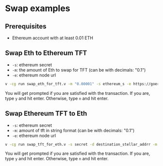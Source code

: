 # Swap examples

## Prerequisites

- Ethereum account with at least 0.01 ETH

## Swap Eth to Ethereum TFT

- `-s`: ethereum secret
- `-m`: the amount of Eth to swap for TFT (can be with decimals: "0.1")
- `-e`: ethereum node url

```sh
v -cg run swap_eth_for_tft.v -m "0.00001" -s ethereum_s -e https://goerli.infura.io/v3/your_infura_key
```

You will get prompted if you are satisfied with the transaction. If you are, type `y` and hit enter. Otherwise, type `n` and hit enter.

## Swap Ethereum TFT to Eth

- `-s`: ethereum secret
- `-m`: amount of tft in string format (can be with decimals: "0.1")
- `-e`: ethereum node url

```sh
v -cg run swap_tft_for_eth.v -s secret -d destination_stellar_addrr -m "100.50" -e https://goerli.infura.io/v3/your_infura_key
```

You will get prompted if you are satisfied with the transaction. If you are, type `y` and hit enter. Otherwise, type `n` and hit enter.
